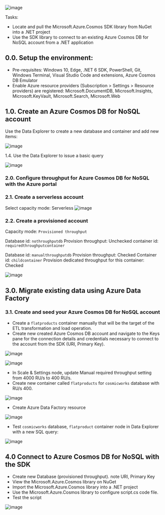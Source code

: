 ![image](https://github.com/ZCHAnalytics/Microsoft-Challenge-data-skills/assets/146954022/7f71eff2-3ec5-4405-bdc3-af7ae2af716e)


Tasks:
- Locate and pull the Microsoft.Azure.Cosmos SDK library from NuGet into a .NET project
- Use the SDK library to connect to an existing Azure Cosmos DB for NoSQL account from a .NET application

## 0.0. Setup the environment:

- Pre-requisites: Windows 10, Edge, .NET 6 SDK, PowerShell, Git, Windows Terminal, Visual Studio Code and extensions, Azure Cosmos DB Emulator
- Enable Azure resource providers (Subscription > Settings > Resource providers) are registered: Microsoft.DocumentDB, Microsoft.Insights, Microsoft.KeyVault, Microsoft.Search, Microsoft.Web

## 1.0. Create an Azure Cosmos DB for NoSQL account

Use the Data Explorer to create a new database and container and add new items:

![image](https://github.com/ZCHAnalytics/Microsoft-Challenge-data-skills/assets/146954022/369a1fcf-cce6-4b78-a21a-c85f9ce894dc)

1.4. Use the Data Explorer to issue a basic query

![image](https://github.com/ZCHAnalytics/Microsoft-Challenge-data-skills/assets/146954022/d06d548c-10fc-4bfa-9f99-394ff54409ef)

### 2.0. Configure throughput for Azure Cosmos DB for NoSQL with the Azure portal

### 2.1. Create a serverless account 

Select capacity mode: Serverless
![image](https://github.com/ZCHAnalytics/Microsoft-Challenge-data-skills/assets/146954022/3230f35c-c19c-4be8-a656-4cee58f6df97)

### 2.2. Create a provisioned account
Capacity mode: `Provisioned throughput`

Database id: 	`nothroughputdb`
Provision throughput:	Unchecked
container id: `requiredthroughputcontainer`

Database id:	`manualthroughputdb`
Provision throughput:	Checked
Container id:	`childcontainer`
Provision dedicated throughput for this container:	Checked

![image](https://github.com/ZCHAnalytics/Microsoft-Challenge-data-skills/assets/146954022/975beb61-6b69-4018-9638-3613172d4a70)

## 3.0. Migrate existing data using Azure Data Factory

### 3.1. Create and seed your Azure Cosmos DB for NoSQL account

- Create a `flatproducts` container manually that will be the target of the ETL transformation and load operation.
- Create new created Azure Cosmos DB account and navigate to the Keys pane for the connection details and credentials necessary to connect to the account from the SDK (URI, Primary Key).

![image](https://github.com/ZCHAnalytics/Microsoft-Challenge-data-skills/assets/146954022/b5cbe7cf-17ab-4317-91b9-4dc4c1e3873a)

![image](https://github.com/ZCHAnalytics/Microsoft-Challenge-data-skills/assets/146954022/44f12076-9235-41a2-b83a-a7b347732e90)

- In Scale & Settings node, update Manual required throughput setting from 4000 RU/s to 400 RU/s.
- Create new container called `flatproducts` for `cosmicworks` database with RU/s	400.

![image](https://github.com/ZCHAnalytics/Microsoft-Challenge-data-skills/assets/146954022/29e495ef-a08b-409f-8405-d34cc9be413e)

- Create Azure Data Factory resource

![image](https://github.com/ZCHAnalytics/Microsoft-Challenge-data-skills/assets/146954022/ab63b6c9-ef39-450c-975f-f2b42627268b)

- Test `cosmicworks` database, `flatproduct` container node in Data Explorer with a new SQL query:

![image](https://github.com/ZCHAnalytics/Microsoft-Challenge-data-skills/assets/146954022/c7f2e853-b45f-4dd7-a7f5-e677bcba935e)

## 4.0 Connect to Azure Cosmos DB for NoSQL with the SDK
- Create new Database (provisioned throughput). note URI, Primary Key
- View the Microsoft.Azure.Cosmos library on NuGet
- Import the Microsoft.Azure.Cosmos library into a .NET project
- Use the Microsoft.Azure.Cosmos library to configure script.cs code file.
- Test the script
  
![image](https://github.com/ZCHAnalytics/Microsoft-Challenge-data-skills/assets/146954022/8634a2dc-73c6-4501-9890-d14cbd430b23)

  
